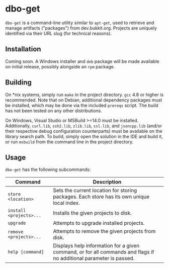 # dbo-get

`dbo-get` is a command-line utility similar to `apt-get`, used to retrieve and manage artifacts ("packages") from
dev.bukkit.org. Projects are uniquely identified via their URL slug (for technical reasons).

## Installation
Coming soon. A Windows installer and `deb` package will be made available on initial release, possibly alongside an
`rpm` package.

## Building
On *nix systems, simply run `make` in the project directory. `gcc` 4.8 or higher is recommended. Note that on Debian,
additional dependency packages must be installed, which may be done via the included `prereqs` script. The build has not
been tested on any other distributions.

On Windows, Visual Studio or MSBuild >=14.0 must be installed. Additionally, `curl.lib`, `ssh2.lib`, `zlib.lib`,
`ssl.lib`, and `jsoncpp.lib` (and/or their respective debug configuration counterparts) must be available on the library
search path. To build, simply open the solution in the IDE and build it, or run `msbuild` from the command line in the
project directory.

## Usage
`dbo-get` has the following subcommands:

| Command | Description |
| --- | --- |
| `store <location>` | Sets the current location for storing packages. Each store has its own unique local index.
| `install <projects>...` | Installs the given projects to disk.
| `upgrade` | Attempts to upgrade installed projects.
| `remove <projects>...` | Attempts to remove the given projects from disk.
| `help [command]` | Displays help information for a given command, or for all commands and flags if no additional parameter is passed.
